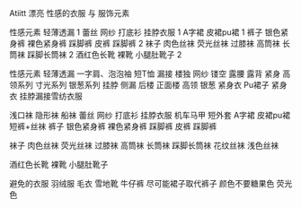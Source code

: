 Atiitt 漂亮  性感的衣服 与 服饰元素

性感元素  轻薄透漏	1
蕾丝 网纱 打底衫 挂脖衣服	1
A字裙  皮裙pu裙	1
裤子 银色紧身裤 裸色紧身裤  踩脚裤 皮裤   踩脚裤	2
袜子 肉色丝袜  荧光丝袜 过膝袜 高筒袜   长筒袜  踩脚长筒袜	2
酒红色长靴 裸靴  小腿肚靴子	2

性感元素  轻薄透漏
一字肩、泡泡袖  短T恤  漏接 楼独 网纱  镂空 露腰 露背 紧身 高领系列 寸光系列 银葱系列
挂脖
侧漏 后楼 正面楼
高领 银葱 紧身衣
Pu裙子
紧身衣 
挂脖漏接雪纺衣服

浅口袜 隐形袜 船袜
蕾丝 网纱 打底衫 挂脖衣服 机车马甲 短外套
A字裙  皮裙pu裙
短裤+丝袜
裤子 银色紧身裤 裸色紧身裤  踩脚裤 皮裤   踩脚裤



袜子 肉色丝袜  荧光丝袜 过膝袜 高筒袜   长筒袜  踩脚长筒袜
花纹丝袜 浅色丝袜


酒红色长靴 裸靴  小腿肚靴子

避免的衣服 羽绒服 毛衣 雪地靴 牛仔裤
尽可能裙子取代裤子
颜色不要糖果色 荧光色  


